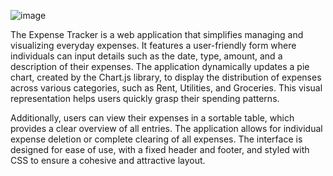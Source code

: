 ![image](https://github.com/user-attachments/assets/efc1e0df-6faf-41bc-862e-f4d82f203c10)

The Expense Tracker is a web application that simplifies managing and visualizing everyday expenses. It features a user-friendly form where individuals can input details such as the date, type, amount, and a description of their expenses. The application dynamically updates a pie chart, created by the Chart.js library, to display the distribution of expenses across various categories, such as Rent, Utilities, and Groceries. This visual representation helps users quickly grasp their spending patterns.

Additionally, users can view their expenses in a sortable table, which provides a clear overview of all entries. The application allows for individual expense deletion or complete clearing of all expenses. The interface is designed for ease of use, with a fixed header and footer, and styled with CSS to ensure a cohesive and attractive layout.
